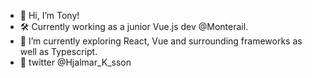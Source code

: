 - 👋 Hi, I’m Tony!
- 🛠️ Currently working as a junior Vue.js dev @Monterail.
- 👀 I’m currently exploring React, Vue and surrounding frameworks as well as Typescript.
- 💌 twitter @Hjalmar_K_sson

<!---
Hjalmar-K-sson/Hjalmar-K-sson is a ✨ special ✨ repository because its `README.md` (this file) appears on your GitHub profile.
You can click the Preview link to take a look at your changes.
--->
